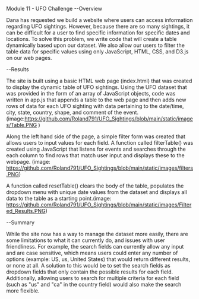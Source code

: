 Module 11 - UFO Challenge
--Overview

Dana has requested we build a website where users can access information regarding UFO sightings. However, because there are so many sightings, it can be difficult for a user to find specific information for specific dates and locations. To solve this problem, we write code that will create a table dynamically based upon our dataset. We also allow our users to filter the table data for specific values using only JavaScript, HTML, CSS, and D3.js on our web pages. 


--Results

The site is built using a basic HTML web page (index.html) that was created to display the dynamic table of UFO sightings. Using the UFO dataset that was provided in the form of an array of JavaScript objects, code was written in app.js that appends a table to the web page and then adds new rows of data for each UFO sighting with data pertaining to the date/time, city, state, country, shape, and comment of the event. (image:https://github.com/Roland791/UFO_Sightings/blob/main/static/images/Table.PNG )

Along the left hand side of the page, a simple filter form was created that allows users to input values for each field. A function called filterTable() was created using JavaScript that listens for events and searches through the each column to find rows that match user input and displays these to the webpage. (image: https://github.com/Roland791/UFO_Sightings/blob/main/static/images/filters.PNG)

A function called resetTable() clears the body of the table, populates the dropdown menu with unique date values from the dataset and displays all data to the table as a starting point.(image: https://github.com/Roland791/UFO_Sightings/blob/main/static/images/Filtered_Results.PNG)

--Summary

While the site now has a way to manage the dataset more easily, there are some limitations to what it can currently do, and issues with user friendliness. For example, the search fields can currently allow any input and are case sensitive, which means users could enter any number of options (example: US, us, United States) that would return different results, or none at all. A solution to this would be to set the search fields as dropdown fields that only contain the possible results for each field.  Additionally, allowing users to search for multiple criteria for each field (such as "us" and "ca" in the country field) would also make the search more flexible. 